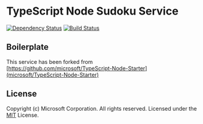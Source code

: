 # TypeScript Node Sudoku Service

[![Dependency Status](https://david-dm.org/TKasekamp/sudoku-service.svg)](https://david-dm.org/TKasekamp/sudoku-service) [![Build Status](https://travis-ci.com/TKasekamp/sudoku-service.svg?branch=master)](https://travis-ci.com/TKasekamp/sudoku-service)

## Boilerplate
This service has been forked from [https://github.com/microsoft/TypeScript-Node-Starter](microsoft/TypeScript-Node-Starter)

## License
Copyright (c) Microsoft Corporation. All rights reserved.
Licensed under the [MIT](LICENSE.txt) License.
